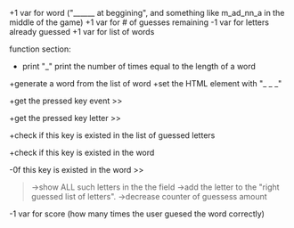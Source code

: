 +1 var for word ("______ at beggining", and something like m_ad_nn_a in the middle of the game)
+1 var for # of guesses remaining
-1 var for letters already guessed
+1 var for list of words

function section:
- print "_" print the number of times equal to the length of a word

+generate a word from the list of word
+set the HTML element with "_ _ _"


+get the pressed key event >>

+get the pressed key letter >>

+check if this key is existed in the list of guessed letters


+check if this key is existed in the word

-0f this key is existed in the word >>
>->show ALL such letters in the the field
>->add the letter to the "right guessed list of letters".
>->decrease counter of guessess amount




-1 var for score (how many times the user guesed the word correctly)